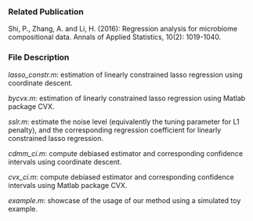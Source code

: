 ### Related Publication

Shi, P., Zhang, A. and Li, H. (2016): Regression analysis for microbiome compositional data.
Annals of Applied Statistics, 10(2): 1019-1040.

### File Description

*lasso_constr.m*: estimation of linearly constrained lasso regression using coordinate descent.

*bycvx.m*: estimation of linearly constrained lasso regression using Matlab package CVX.

*sslr.m*: estimate the noise level (equivalently the tuning parameter for L1 penalty), and the corresponding regression coefficient for linearly constrained lasso regression.

*cdmm_ci.m*: compute debiased estimator and corresponding confidence intervals using coordinate descent.

*cvx_ci.m*: compute debiased estimator and corresponding confidence intervals using Matlab package CVX.

*example.m*: showcase of the usage of our method using a simulated toy example.
